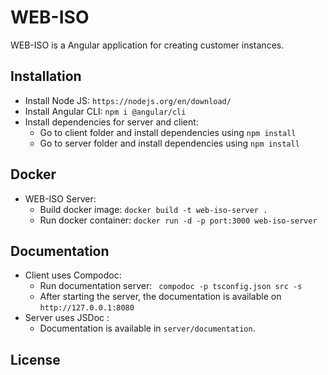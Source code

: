 # WEB-ISO

WEB-ISO is a Angular application for creating customer instances.

## Installation

* Install Node JS: ```https://nodejs.org/en/download/```
* Install Angular CLI: ```npm i @angular/cli```
* Install dependencies for server and client: 
  * Go to client folder and install dependencies using ```npm install```
  * Go to server folder and install dependencies using ```npm install```

## Docker

* WEB-ISO Server:
  * Build docker image: ```docker build -t web-iso-server .```
  * Run docker container: ```docker run -d -p port:3000 web-iso-server``` 

## Documentation

* Client uses Compodoc: 
  * Run documentation server: ``` compodoc -p tsconfig.json src -s```
  * After starting the server, the documentation is available on ```http://127.0.0.1:8080```
* Server uses JSDoc :
  * Documentation is available in ```server/documentation```.

## License

